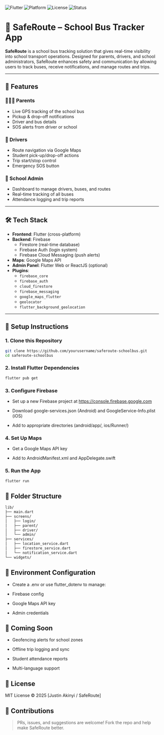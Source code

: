 ![Flutter](https://img.shields.io/badge/Flutter-3.x-blue?logo=flutter)
![Platform](https://img.shields.io/badge/Platform-Android%20%7C%20iOS-lightgrey)
![License](https://img.shields.io/badge/License-MIT-green)
![Status](https://img.shields.io/badge/Status-In_Development-orange)

# 🚌 SafeRoute – School Bus Tracker App

**SafeRoute** is a school bus tracking solution that gives real-time visibility into school transport operations. Designed for parents, drivers, and school administrators, SafeRoute enhances safety and communication by allowing users to track buses, receive notifications, and manage routes and trips.

---

## 📱 Features

### 👨‍👩‍👧 Parents
- Live GPS tracking of the school bus
- Pickup & drop-off notifications
- Driver and bus details
- SOS alerts from driver or school

### 🚐 Drivers
- Route navigation via Google Maps
- Student pick-up/drop-off actions
- Trip start/stop control
- Emergency SOS button

### 🏫 School Admin
- Dashboard to manage drivers, buses, and routes
- Real-time tracking of all buses
- Attendance logging and trip reports

---

## 🛠️ Tech Stack

- **Frontend**: Flutter (cross-platform)
- **Backend**: Firebase
  - Firestore (real-time database)
  - Firebase Auth (login system)
  - Firebase Cloud Messaging (push alerts)
- **Maps**: Google Maps API
- **Admin Panel**: Flutter Web or ReactJS (optional)
- **Plugins**:
  - `firebase_core`
  - `firebase_auth`
  - `cloud_firestore`
  - `firebase_messaging`
  - `google_maps_flutter`
  - `geolocator`
  - `flutter_background_geolocation`

---

## 🚀 Setup Instructions

### 1. Clone this Repository
```bash
git clone https://github.com/yourusername/saferoute-schoolbus.git
cd saferoute-schoolbus
```

### 2. Install Flutter Dependencies
```bash
flutter pub get
```

### 3. Configure Firebase
- Set up a new Firebase project at https://console.firebase.google.com

- Download google-services.json (Android) and GoogleService-Info.plist (iOS)

- Add to appropriate directories (android/app/, ios/Runner/)

### 4. Set Up Maps
- Get a Google Maps API key

- Add to AndroidManifest.xml and AppDelegate.swift

### 5. Run the App
```bash
flutter run
```

## 📂 Folder Structure
```bash
lib/
├── main.dart
├── screens/
│   ├── login/
│   ├── parent/
│   ├── driver/
│   └── admin/
├── services/
│   ├── location_service.dart
│   ├── firestore_service.dart
│   └── notification_service.dart
└── widgets/

```
## 🔐 Environment Configuration
- Create a .env or use flutter_dotenv to manage:

- Firebase config

- Google Maps API key

- Admin credentials

## 📌 Coming Soon
- Geofencing alerts for school zones

- Offline trip logging and sync

- Student attendance reports

- Multi-language support

## 📄 License
MIT License © 2025 [Justin Akinyi / SafeRoute]

## 🤝 Contributions
> PRs, issues, and suggestions are welcome! Fork the repo and help make SafeRoute better.
